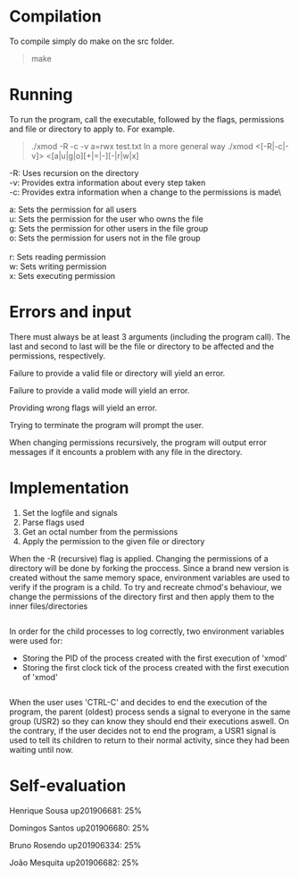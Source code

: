 # **Compilation**

To compile simply do make on the src folder.
> make
 
# **Running**

To run the program, call the executable, followed by the flags, permissions and file or directory to apply to.
For example.
> ./xmod -R -c -v a=rwx test.txt
In a more general way
> ./xmod <[-R|-c|-v]> <[a|u|g|o][+|=|-][-|r|w|x] <file or directory>

-R: Uses recursion on the directory\
-v: Provides extra information about every step taken\
-c: Provides extra information when a change to the permissions is made\


 a: Sets the permission for all users\
 u: Sets the permission for the user who owns the file\
 g: Sets the permission for other users in the file group\
 o: Sets the permission for users not in the file group\
\
 r: Sets reading permission\
 w: Sets writing permission\
 x: Sets executing permission
 
# **Errors and input**

There must always be at least 3 arguments (including the program call). The last and second to last will be the file or directory to be affected and the permissions, respectively.

Failure to provide a valid file or directory will yield an error.

Failure to provide a valid mode will yield an error.

Providing wrong flags will yield an error.

Trying to terminate the program will prompt the user.

When changing permissions recursively, the program will output error messages if it encounts a problem with any file in the directory.

  
# **Implementation**
  
1. Set the logfile and signals
2. Parse flags used
3. Get an octal number from the permissions
4. Apply the permission to the given file or directory

When the -R (recursive) flag is applied. Changing the permissions of a directory will be done by forking the proccess. Since a brand new version is created without the same memory space, environment variables are used to verify if the program is a child.
To try and recreate chmod's behaviour, we change the permissions of the directory first and then apply them to the inner files/directories

```
```

In order for the child processes to log correctly, two environment variables were used for:

* Storing the PID of the process created with the first execution of 'xmod'
* Storing the first clock tick of the process created with the first execution of 'xmod'

```
```

When the user uses 'CTRL-C' and decides to end the execution of the program, the parent (oldest) process sends a signal to everyone in the same group (USR2) so they can know they should end their executions aswell. On the contrary, if the user decides not to end the program, a USR1 signal is used to tell its children to return to their normal activity, since they had been waiting until now.
  
 # **Self-evaluation**
  
Henrique Sousa up201906681: 25%

Domingos Santos up201906680: 25%

Bruno Rosendo up201906334: 25%

João Mesquita up201906682: 25%
